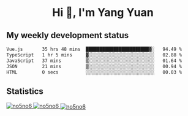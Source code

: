 <h1 align="center">Hi 👋, I'm Yang Yuan</h1>


## My weekly development status
<!--START_SECTION:waka-->

```txt
Vue.js       35 hrs 48 mins  ███████████████████████▓░   94.49 %
TypeScript   1 hr 5 mins     ▓░░░░░░░░░░░░░░░░░░░░░░░░   02.88 %
JavaScript   37 mins         ▒░░░░░░░░░░░░░░░░░░░░░░░░   01.64 %
JSON         21 mins         ▒░░░░░░░░░░░░░░░░░░░░░░░░   00.94 %
HTML         0 secs          ░░░░░░░░░░░░░░░░░░░░░░░░░   00.03 %
```

<!--END_SECTION:waka-->

## Statistics
<a href="https://github.com/anuraghazra/github-readme-stats">
  <img src="https://github-readme-stats.vercel.app/api/top-langs/?username=no5no6&theme=dracula" alt="no5no6">
</a>
<a href="https://github.com/anuraghazra/github-readme-stats">
  <img src="https://github-readme-stats.vercel.app/api?username=no5no6&show_icons=true&theme=dracula&line_height=40" alt="no5no6">
</a>
<a href="https://github.com/anuraghazra/github-readme-stats">
  <img align="center" src="https://github-readme-streak-stats.herokuapp.com/?user=no5no6&theme=dracula" alt="no5no6" />
</a>